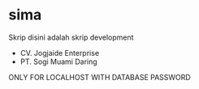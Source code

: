 sima
========
Skrip disini adalah skrip development

- CV. Jogjaide Enterprise
- PT. Sogi Muami Daring

ONLY FOR LOCALHOST WITH DATABASE PASSWORD
